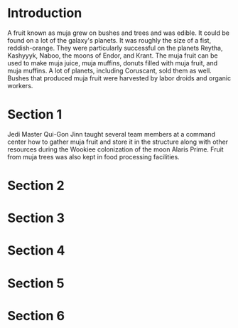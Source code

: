 # Introduction
A fruit known as muja grew on bushes and trees and was edible.
It could be found on a lot of the galaxy's planets.
It was roughly the size of a fist, reddish-orange.
They were particularly successful on the planets Reytha, Kashyyyk, Naboo, the moons of Endor, and Krant.
The muja fruit can be used to make muja juice, muja muffins, donuts filled with muja fruit, and muja muffins.
A lot of planets, including Coruscant, sold them as well.
Bushes that produced muja fruit were harvested by labor droids and organic workers.

# Section 1
Jedi Master Qui-Gon Jinn taught several team members at a command center how to gather muja fruit and store it in the structure along with other resources during the Wookiee colonization of the moon Alaris Prime.
Fruit from muja trees was also kept in food processing facilities.



# Section 2




# Section 3




# Section 4




# Section 5




# Section 6